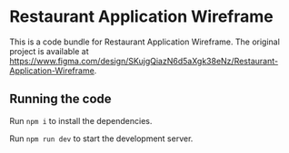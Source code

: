 
  # Restaurant Application Wireframe

  This is a code bundle for Restaurant Application Wireframe. The original project is available at https://www.figma.com/design/SKujgQiazN6d5aXgk38eNz/Restaurant-Application-Wireframe.

  ## Running the code

  Run `npm i` to install the dependencies.

  Run `npm run dev` to start the development server.
  